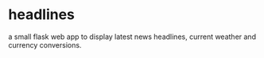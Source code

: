 # headlines
a small flask web app to display latest news headlines, current weather and currency conversions.

